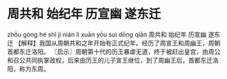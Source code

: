 # 周共和     始纪年     历宣幽     遂东迁

zhōu gòng hé 	shǐ jì nián 	lì xuān yōu 	suì dōng qiān
周共和 	始纪年 	历宣幽 	遂东迁
【解释】我国从周朝共和之年开始有正式纪年。经历了周宣王和周幽王，周朝首都东迁洛阳。
〖启示〗周朝第十代的历王暴虐无道，终于被赶出皇宫，由周公和召公共同执掌政权，后来由历王的儿子宣王继位，到了周幽王后，首都东迁洛阳，称为东周。
